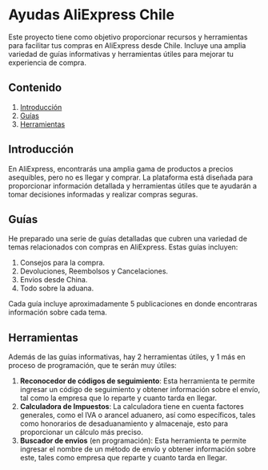 # Ayudas AliExpress Chile
Este proyecto tiene como objetivo proporcionar recursos y herramientas para facilitar tus compras en AliExpress desde Chile. Incluye una amplia variedad de guías informativas y herramientas útiles para mejorar tu experiencia de compra.

## Contenido
1. [Introducción](#introducción)
2. [Guías](#guías)
3. [Herramientas](#herramientas)

## Introducción
En AliExpress, encontrarás una amplia gama de productos a precios asequibles, pero no es llegar y comprar. La plataforma está diseñada para proporcionar información detallada y herramientas útiles que te ayudarán a tomar decisiones informadas y realizar compras seguras.

## Guías
He preparado una serie de guías detalladas que cubren una variedad de temas relacionados con compras en AliExpress. Estas guías incluyen:

1. Consejos para la compra.
2. Devoluciones, Reembolsos y Cancelaciones.
3. Envios desde China.
4. Todo sobre la aduana.

Cada guía incluye aproximadamente 5 publicaciones en donde encontraras información sobre cada tema.

## Herramientas
Además de las guías informativas, hay 2 herramientas útiles, y 1 más en proceso de programación, que te serán muy útiles:

1. **Reconocedor de códigos de seguimiento**: Esta herramienta te permite ingresar un código de seguimiento y obtener información sobre el envío, tal como la empresa que lo reparte y cuanto tarda en llegar.
2. **Calculadora de Impuestos**: La calculadora tiene en cuenta factores generales, como el IVA o arancel aduanero, así como específicos, tales como honorarios de desaduanamiento y almacenaje, esto para proporcionar un cálculo más preciso.
3. **Buscador de envios** (en programación): Esta herramienta te permite ingresar el nombre de un método de envío y obtener información sobre este, tales como empresa que reparte y cuanto tarda en llegar.
